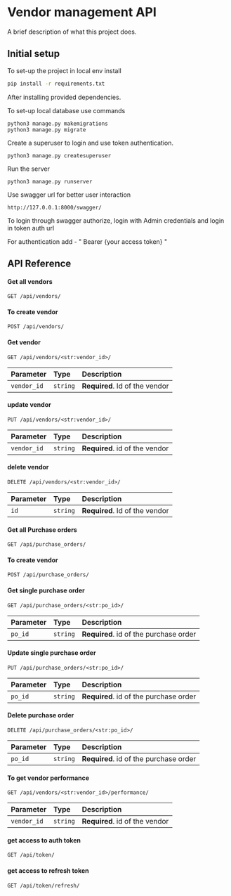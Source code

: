 
# Vendor management API

A brief description of what this project does.


## Initial setup

To set-up the project in local env install

```bash
pip install -r requirements.txt
```

After installing provided dependencies.

To set-up local database use commands
```
python3 manage.py makemigrations
python3 manage.py migrate
```
Create a superuser to login and use token authentication.
```
python3 manage.py createsuperuser
```

Run the server 
```
python3 manage.py runserver
```

Use swagger url for better user interaction
```
http://127.0.0.1:8000/swagger/
```

To login through swagger authorize, login with Admin credentials and login in token auth url

For authentication add - " Bearer {your access token} "


## API Reference

#### Get all vendors

```http
GET /api/vendors/
```

#### To create vendor

```http
POST /api/vendors/
```

#### Get vendor

```http
GET /api/vendors/<str:vendor_id>/
```

| Parameter | Type     | Description                       |
| :-------- | :------- | :-------------------------------- |
| `vendor_id`      | `string` | **Required**. Id of the vendor    |

#### update vendor

```http
PUT /api/vendors/<str:vendor_id>/
```

| Parameter | Type     | Description                       |
| :-------- | :------- | :-------------------------------- |
| `vendor_id`| `string` | **Required**. id of the vendor    |

#### delete vendor

```http
DELETE /api/vendors/<str:vendor_id>/
```

| Parameter | Type     | Description                       |
| :-------- | :------- | :-------------------------------- |
| `id`      | `string` | **Required**. Id of the vendor    |


#### Get all Purchase orders

```http
GET /api/purchase_orders/
```

#### To create vendor

```http
POST /api/purchase_orders/
```

#### Get single purchase order
```http
GET /api/purchase_orders/<str:po_id>/
```
| Parameter | Type     | Description                       |
| :-------- | :------- | :-------------------------------- |
| `po_id`   | `string` | **Required**. id of the purchase order |

#### Update single purchase order
```http
PUT /api/purchase_orders/<str:po_id>/
```
| Parameter | Type     | Description                       |
| :-------- | :------- | :-------------------------------- |
| `po_id`   | `string` | **Required**. id of the purchase order |

#### Delete purchase order
```http
DELETE /api/purchase_orders/<str:po_id>/
```
| Parameter | Type     | Description                       |
| :-------- | :------- | :-------------------------------- |
| `po_id`   | `string` | **Required**. id of the purchase order |

#### To get vendor performance
```http
GET /api/vendors/<str:vendor_id>/performance/
```
| Parameter | Type     | Description                       |
| :-------- | :------- | :-------------------------------- |
| `vendor_id`| `string` | **Required**. id of the vendor    |

#### get access to auth token
```http
GET /api/token/
```
#### get access to refresh token
```http
GET /api/token/refresh/
```


